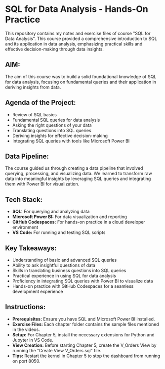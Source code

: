 # SQL for Data Analysis - Hands-On Practice
This repository contains my notes and exercise files of course "SQL for Data Analysis". This course provided a comprehensive introduction to SQL and its application in data analysis, emphasizing practical skills and effective decision-making through data insights.

## AIM:
The aim of this course was to build a solid foundational knowledge of SQL for data analysis, focusing on fundamental queries and their application in deriving insights from data.

## Agenda of the Project:
* Review of SQL basics
* Fundamental SQL queries for data analysis
* Asking the right questions of your data
* Translating questions into SQL queries
* Deriving insights for effective decision-making
* Integrating SQL queries with tools like Microsoft Power BI

## Data Pipeline:
The course guided us through creating a data pipeline that involved querying, processing, and visualizing data. We learned to transform raw data into meaningful insights by leveraging SQL queries and integrating them with Power BI for visualization.

## Tech Stack:
* __SQL:__ For querying and analyzing data 
* __Microsoft Power BI:__ For data visualization and reporting
* __GitHub Codespaces:__ For hands-on practice in a cloud developer environment 
* __VS Code:__ For running and testing SQL scripts

## Key Takeaways:
* Understanding of basic and advanced SQL queries
* Ability to ask insightful questions of data
* Skills in translating business questions into SQL queries
* Practical experience in using SQL for data analysis
* Proficiency in integrating SQL queries with Power BI to visualize data
* Hands-on practice with GitHub Codespaces for a seamless development experience

## Instructions:
* __Prerequisites:__ Ensure you have SQL and Microsoft Power BI installed.
* __Exercise Files:__ Each chapter folder contains the sample files mentioned in the videos.
* __Setup:__ For Chapter 5, install the necessary extensions for Python and Jupyter in VS Code.
* __View Creation:__ Before starting Chapter 5, create the V_Orders View by running the "Create View V_Orders.sql" file.
* __Tips:__ Restart the kernel in Chapter 5 to stop the dashboard from running on port 8050.
